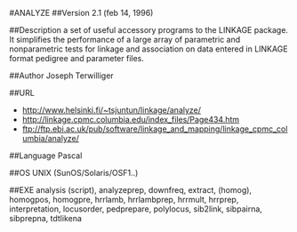 #ANALYZE
##Version
2.1 (feb 14, 1996)

##Description
a set of useful accessory programs to the LINKAGE package. It simplifies the performance of a large array of parametric and nonparametric tests for linkage and association on data entered in LINKAGE format pedigree and parameter files.

##Author
Joseph Terwilliger

##URL
* http://www.helsinki.fi/~tsjuntun/linkage/analyze/
*  http://linkage.cpmc.columbia.edu/index_files/Page434.htm
* ftp://ftp.ebi.ac.uk/pub/software/linkage_and_mapping/linkage_cpmc_columbia/analyze/

##Language
Pascal

##OS
UNIX (SunOS/Solaris/OSF1..)

##EXE
analysis (script), analyzeprep, downfreq, extract, (homog), homogpos, homogpre, hrrlamb, hrrlambprep, hrrmult, hrrprep, interpretation, locusorder, pedprepare, polylocus, sib2link, sibpairna, sibprepna, tdtlikena

